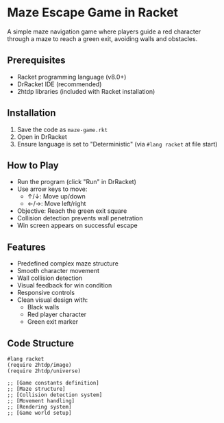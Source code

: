 # Maze Escape Game in Racket

A simple maze navigation game where players guide a red character through a maze to reach a green exit, avoiding walls and obstacles.

## Prerequisites
- Racket programming language (v8.0+)
- DrRacket IDE (recommended)
- 2htdp libraries (included with Racket installation)

## Installation
1. Save the code as `maze-game.rkt`
2. Open in DrRacket
3. Ensure language is set to "Deterministic" (via `#lang racket` at file start)

## How to Play
- Run the program (click "Run" in DrRacket)
- Use arrow keys to move:
  - ↑/↓: Move up/down
  - ←/→: Move left/right
- Objective: Reach the green exit square
- Collision detection prevents wall penetration
- Win screen appears on successful escape

## Features
- Predefined complex maze structure
- Smooth character movement
- Wall collision detection
- Visual feedback for win condition
- Responsive controls
- Clean visual design with:
  - Black walls
  - Red player character
  - Green exit marker

## Code Structure
```racket
#lang racket
(require 2htdp/image)
(require 2htdp/universe)

;; [Game constants definition]
;; [Maze structure]
;; [Collision detection system]
;; [Movement handling]
;; [Rendering system]
;; [Game world setup]
